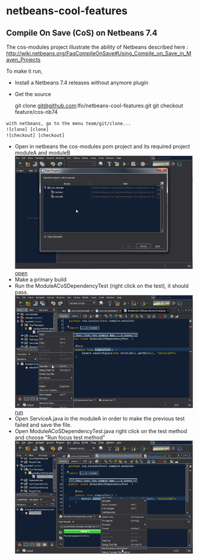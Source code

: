 netbeans-cool-features
======================


## Compile On Save (CoS) on Netbeans 7.4

  The cos-modules project illustrate the ability of Netbeans described here : http://wiki.netbeans.org/FaqCompileOnSave#Using_Compile_on_Save_in_Maven_Projects
 
  To make it run, 
  
   * Install a Netbeans 7.4 releases without anymore plugin
  
   * Get the source 
   
        git clone git@github.com:lfo/netbeans-cool-features.git
        git checkout feature/cos-nb74

    with netbeans, go to the menu team/git/clone...
    ![clone] [clone]
    ![checkout] [checkout]

   * Open in netbeans the cos-modules pom project and its required project moduleA and moduleB
     ![open] [open]
   * Make a primary build
   * Run the ModuleACoSDependencyTest (right click on the test), it should pass.
     ![run] [run]
   * Open ServiceA.java in the moduleA in order to make the previous test failed and save the file.
   * Open ModuleACoSDependencyTest.java right click on the test method and choose "Run focus test method"
     ![runSingle]
   

[clone]:https://github.com/lfo/netbeans-cool-features/raw/master/statics/2013-09-27%2016_16_48-NetBeans%20IDE%20Dev%20201309270002.png
[checkout]: https://github.com/lfo/netbeans-cool-features/raw/master/statics/2013-09-27%2016_17_53-NetBeans%20IDE%20Dev%20201309270002.png
[open]:https://github.com/lfo/netbeans-cool-features/raw/master/statics/2013-09-27%2016_19_13-NetBeans%20IDE%20Dev%20201309270002.png
[run]:https://github.com/lfo/netbeans-cool-features/raw/master/statics/2013-09-27%2016_54_39-moduleB%20-%20NetBeans%20IDE%20Dev%20201309270002.png
[runSingle]:https://github.com/lfo/netbeans-cool-features/raw/master/statics/2013-09-27%2016_56_26-moduleB%20-%20NetBeans%20IDE%20Dev%20201309270002.png
 
    
 
    
    
